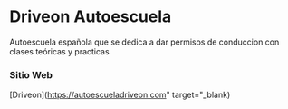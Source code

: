 # Driveon Autoescuela

Autoescuela española que se dedica a dar permisos de conduccion con clases teóricas y practicas

### Sitio Web
[Driveon](https://autoescueladriveon.com" target="_blank)